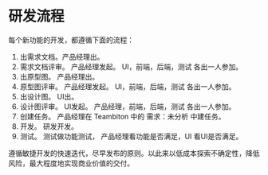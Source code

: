 # 研发流程
每个新功能的开发，都遵循下面的流程：

1. 出需求文档。产品经理出。
1. 需求文档评审。 产品经理发起。 UI，前端，后端，测试 各出一人参加。
1. 出原型图。 产品经理出。
1. 原型图评审。 产品经理发起。 UI，前端，后端，测试 各出一人参加。
1. 出设计图。 UI出。
1. 设计图评审。 UI发起。 产品经理，前端，后端，测试 各出一人参加。
1. 创建任务。 产品经理在 Teambiton 中的 需求：未分析 中建任务。
1. 开发。 研发开发。
1. 测试。 测试做功能测试， 产品经理看功能是否满足，UI 看UI是否满足。

遵循敏捷开发的快速迭代，尽早发布的原则。以此来以低成本探索不确定性，降低风险，最大程度地实现商业价值的交付。
